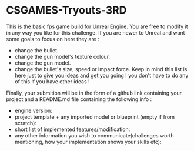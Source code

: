 # CSGAMES-Tryouts-3RD

This is the basic fps game build for Unreal Engine. You are free to modify it in any way you like for this challenge.
If you are newer to Unreal and want some goals to focus on here they are :
 * change the bullet.
 * change the gun model's texture colour.
 * change the gun model.
 * change the bullet's size, speed or impact force.
Keep in mind this list is here just to give you ideas and get you going ! you don't have to do any of this if you have other ideas !

Finally, your submition will be in the form of a github link containing your project and a README.md file containing the following info : 
 * engine version: 
 * project template + any imported model or blueprint (empty if from scratch): 
 * short list of implemented features/modification: 
 * any other information you wish to communicate(challenges worth mentioning, how your implementation shows your skills etc):

